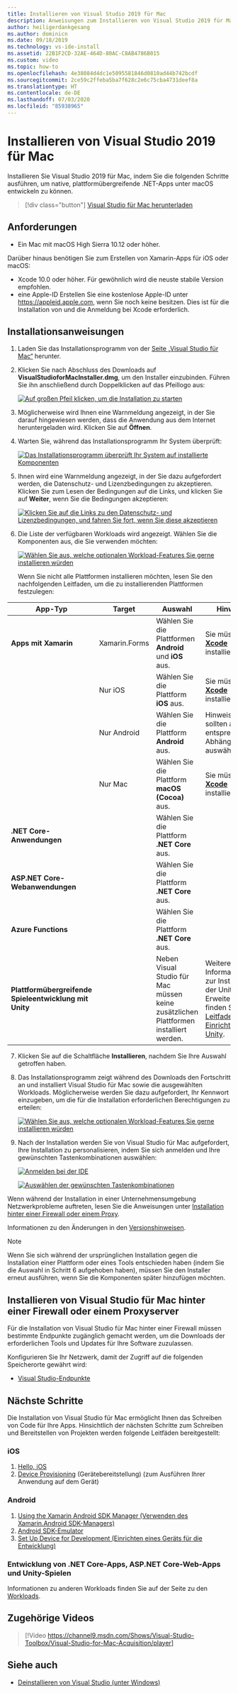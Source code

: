 ```yaml
---
title: Installieren von Visual Studio 2019 für Mac
description: Anweisungen zum Installieren von Visual Studio 2019 für Mac und zusätzlicher erforderlichen Komponenten für die plattformübergreifende Entwicklung
author: heiligerdankgesang
ms.author: dominicn
ms.date: 09/18/2019
ms.technology: vs-ide-install
ms.assetid: 22B1F2CD-32AE-464D-80AC-C8AB4786B015
ms.custom: video
ms.topic: how-to
ms.openlocfilehash: 4e38084d4dc1e5095581846d0810ad44b742bcdf
ms.sourcegitcommit: 2ce59c2ffeba5ba7f628c2e6c75cba4731deef8a
ms.translationtype: HT
ms.contentlocale: de-DE
ms.lasthandoff: 07/03/2020
ms.locfileid: "85938965"
---
```

# <a name="install-visual-studio-2019-for-mac"></a>Installieren von Visual Studio 2019 für Mac

Installieren Sie Visual Studio 2019 für Mac, indem Sie die folgenden Schritte ausführen, um native, plattformübergreifende .NET-Apps unter macOS entwickeln zu können.

 > [!div class="button"]
 > [Visual Studio für Mac herunterladen](https://visualstudio.microsoft.com/vs/mac/)

## <a name="requirements"></a>Anforderungen

- Ein Mac mit macOS High Sierra 10.12 oder höher.

Darüber hinaus benötigen Sie zum Erstellen von Xamarin-Apps für iOS oder macOS:

- Xcode 10.0 oder höher. Für gewöhnlich wird die neuste stabile Version empfohlen.
- eine Apple-ID Erstellen Sie eine kostenlose Apple-ID unter https://appleid.apple.com, wenn Sie noch keine besitzen. Dies ist für die Installation von und die Anmeldung bei Xcode erforderlich.

## <a name="installation-instructions"></a>Installationsanweisungen

1. Laden Sie das Installationsprogramm von der [Seite „Visual Studio für Mac“](https://visualstudio.microsoft.com/vs/mac/) herunter.
2. Klicken Sie nach Abschluss des Downloads auf **VisualStudioforMacInstaller.dmg**, um den Installer einzubinden. Führen Sie ihn anschließend durch Doppelklicken auf das Pfeillogo aus:

    [![Auf großen Pfeil klicken, um die Installation zu starten](media/install-installer-sml.png)](media/install-installer.png#lightbox)

3. Möglicherweise wird Ihnen eine Warnmeldung angezeigt, in der Sie darauf hingewiesen werden, dass die Anwendung aus dem Internet heruntergeladen wird. Klicken Sie auf **Öffnen**.
4. Warten Sie, während das Installationsprogramm Ihr System überprüft:

    [![Das Installationsprogramm überprüft Ihr System auf installierte Komponenten](media/install-checking-sml.png)](media/install-checking.png#lightbox)

5. Ihnen wird eine Warnmeldung angezeigt, in der Sie dazu aufgefordert werden, die Datenschutz- und Lizenzbedingungen zu akzeptieren. Klicken Sie zum Lesen der Bedingungen auf die Links, und klicken Sie auf **Weiter**, wenn Sie die Bedingungen akzeptieren:

    [![Klicken Sie auf die Links zu den Datenschutz- und Lizenzbedingungen, und fahren Sie fort, wenn Sie diese akzeptieren](media/install-privacy.png)](media/install-privacy.png#lightbox)

6. Die Liste der verfügbaren Workloads wird angezeigt. Wählen Sie die Komponenten aus, die Sie verwenden möchten:

    [![Wählen Sie aus, welche optionalen Workload-Features Sie gerne installieren würden](media/install-selection.png)](media/install-selection.png#lightbox)

   Wenn Sie nicht alle Plattformen installieren möchten, lesen Sie den nachfolgenden Leitfaden, um die zu installierenden Plattformen festzulegen:


|App-Typ  |Target  |Auswahl  |Hinweise  |
|---------|---------|---------|---------|
|**Apps mit Xamarin**| Xamarin.Forms|Wählen Sie die Plattformen **Android** und **iOS** aus. |Sie müssen [**Xcode**](https://developer.apple.com/xcode/) installieren. |
||Nur iOS|Wählen Sie die Plattform **iOS** aus.|Sie müssen [**Xcode**](https://developer.apple.com/xcode/) installieren.|
||Nur Android|Wählen Sie die Plattform **Android** aus.|Hinweis: Sie sollten auch die entsprechenden Abhängigkeiten auswählen.|
||Nur Mac|Wählen Sie die Plattform **macOS (Cocoa)** aus.|Sie müssen [**Xcode**](https://developer.apple.com/xcode/) installieren.|
|**.NET Core-Anwendungen**|         |Wählen Sie die Plattform **.NET Core** aus.|         |
|**ASP.NET Core-Webanwendungen**|         |Wählen Sie die Plattform **.NET Core** aus.|         |
|**Azure Functions**|         |Wählen Sie die Plattform **.NET Core** aus.|         |
|**Plattformübergreifende Spieleentwicklung mit Unity**|         |Neben Visual Studio für Mac müssen keine zusätzlichen Plattformen installiert werden.| Weitere Informationen zur Installation der Unity-Erweiterung finden Sie im [Leitfaden zur Einrichtung von Unity](/visualstudio/mac/setup-vsmac-tools-unity).|


7. Klicken Sie auf die Schaltfläche **Installieren**, nachdem Sie Ihre Auswahl getroffen haben.
8. Das Installationsprogramm zeigt während des Downloads den Fortschritt an und installiert Visual Studio für Mac sowie die ausgewählten Workloads. Möglicherweise werden Sie dazu aufgefordert, Ihr Kennwort einzugeben, um die für die Installation erforderlichen Berechtigungen zu erteilen:

    [![Wählen Sie aus, welche optionalen Workload-Features Sie gerne installieren würden](media/installation-progress.png)](media/installation-progress.png#lightbox)

9. Nach der Installation werden Sie von Visual Studio für Mac aufgefordert, Ihre Installation zu personalisieren, indem Sie sich anmelden und Ihre gewünschten Tastenkombinationen auswählen:

    [![Anmelden bei der IDE](media/ide-tour-2019-start-signin.png)](media/ide-tour-2019-start-signin.png#lightbox)

    [![Auswählen der gewünschten Tastenkombinationen](media/ide-tour-2019-keyboard-shortcut.png)](media/ide-tour-2019-keyboard-shortcut.png#lightbox)

Wenn während der Installation in einer Unternehmensumgebung Netzwerkprobleme auftreten, lesen Sie die Anweisungen unter [Installation hinter einer Firewall oder einem Proxy](/visualstudio/mac/installation#install-visual-studio-for-mac-behind-a-firewall-or-proxy-server).

Informationen zu den Änderungen in den [Versionshinweisen](/visualstudio/releasenotes/vs2019-mac-relnotes).

> [!NOTE]
> Wenn Sie sich während der ursprünglichen Installation gegen die Installation einer Plattform oder eines Tools entschieden haben (indem Sie die Auswahl in Schritt 6 aufgehoben haben), müssen Sie den Installer erneut ausführen, wenn Sie die Komponenten später hinzufügen möchten.

## <a name="install-visual-studio-for-mac-behind-a-firewall-or-proxy-server"></a>Installieren von Visual Studio für Mac hinter einer Firewall oder einem Proxyserver

Für die Installation von Visual Studio für Mac hinter einer Firewall müssen bestimmte Endpunkte zugänglich gemacht werden, um die Downloads der erforderlichen Tools und Updates für Ihre Software zuzulassen.

Konfigurieren Sie Ihr Netzwerk, damit der Zugriff auf die folgenden Speicherorte gewährt wird:

- [Visual Studio-Endpunkte](/visualstudio/mac/install-behind-a-firewall-or-proxy-server)

## <a name="next-steps"></a>Nächste Schritte

Die Installation von Visual Studio für Mac ermöglicht Ihnen das Schreiben von Code für Ihre Apps. Hinsichtlich der nächsten Schritte zum Schreiben und Bereitstellen von Projekten werden folgende Leitfäden bereitgestellt:

### <a name="ios"></a>iOS

1. [Hello, iOS](https://developer.xamarin.com/guides/ios/getting_started/hello,_iOS/)
2. [Device Provisioning](https://developer.xamarin.com/guides/ios/getting_started/installation/device_provisioning) (Gerätebereitstellung) (zum Ausführen Ihrer Anwendung auf dem Gerät)

### <a name="android"></a>Android

1. [Using the Xamarin Android SDK Manager (Verwenden des Xamarin.Android SDK-Managers)](https://developer.xamarin.com/guides/android/getting_started/installation/android-sdk/?ide=xs)
2. [Android SDK-Emulator](https://developer.xamarin.com/guides/android/getting_started/installation/android-emulator/)
4. [Set Up Device for Development (Einrichten eines Geräts für die Entwicklung)](https://developer.xamarin.com/guides/android/getting_started/installation/set_up_device_for_development/)

### <a name="net-core-apps-aspnet-core-web-apps-unity-game-development"></a>Entwicklung von .NET Core-Apps, ASP.NET Core-Web-Apps und Unity-Spielen

Informationen zu anderen Workloads finden Sie auf der Seite zu den [Workloads](workloads.md).

## <a name="related-video"></a>Zugehörige Videos

> [!Video https://channel9.msdn.com/Shows/Visual-Studio-Toolbox/Visual-Studio-for-Mac-Acquisition/player]

## <a name="see-also"></a>Siehe auch

- [Deinstallieren von Visual Studio (unter Windows)](/visualstudio/install/install-visual-studio)
